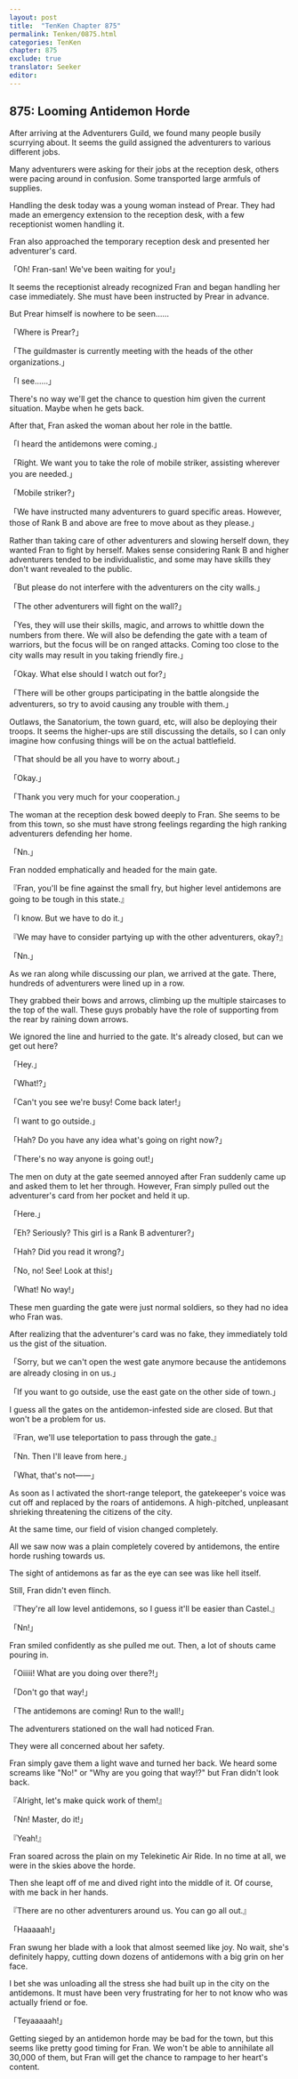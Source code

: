 ```yaml
---
layout: post
title:  "TenKen Chapter 875"
permalink: Tenken/0875.html
categories: TenKen
chapter: 875
exclude: true
translator: Seeker
editor: 
---
```

<h2>875: Looming Antidemon Horde</h2>

 After arriving at the Adventurers Guild, we found many people busily scurrying about. It seems the guild assigned the adventurers to various different jobs.

 Many adventurers were asking for their jobs at the reception desk, others were pacing around in confusion. Some transported large armfuls of supplies.

 Handling the desk today was a young woman instead of Prear. They had made an emergency extension to the reception desk, with a few receptionist women handling it.

 Fran also approached the temporary reception desk and presented her adventurer's card.

「Oh! Fran-san! We've been waiting for you!」

 It seems the receptionist already recognized Fran and began handling her case immediately. She must have been instructed by Prear in advance.

 But Prear himself is nowhere to be seen……

「Where is Prear?」

「The guildmaster is currently meeting with the heads of the other organizations.」

「I see……」

 There's no way we'll get the chance to question him given the current situation. Maybe when he gets back.

 After that, Fran asked the woman about her role in the battle.

「I heard the antidemons were coming.」

「Right. We want you to take the role of mobile striker, assisting wherever you are needed.」

「Mobile striker?」

「We have instructed many adventurers to guard specific areas. However, those of Rank B and above are free to move about as they please.」

 Rather than taking care of other adventurers and slowing herself down, they wanted Fran to fight by herself. Makes sense considering Rank B and higher adventurers tended to be individualistic, and some may have skills they don't want revealed to the public.

「But please do not interfere with the adventurers on the city walls.」

「The other adventurers will fight on the wall?」

「Yes, they will use their skills, magic, and arrows to whittle down the numbers from there. We will also be defending the gate with a team of warriors, but the focus will be on ranged attacks. Coming too close to the city walls may result in you taking friendly fire.」

「Okay. What else should I watch out for?」

「There will be other groups participating in the battle alongside the adventurers, so try to avoid causing any trouble with them.」

 Outlaws, the Sanatorium, the town guard, etc, will also be deploying their troops. It seems the higher-ups are still discussing the details, so I can only imagine how confusing things will be on the actual battlefield.

「That should be all you have to worry about.」

「Okay.」

「Thank you very much for your cooperation.」

 The woman at the reception desk bowed deeply to Fran. She seems to be from this town, so she must have strong feelings regarding the high ranking adventurers defending her home.

「Nn.」

 Fran nodded emphatically and headed for the main gate.

『Fran, you'll be fine against the small fry, but higher level antidemons are going to be tough in this state.』

「I know. But we have to do it.」

『We may have to consider partying up with the other adventurers, okay?』

「Nn.」

 As we ran along while discussing our plan, we arrived at the gate. There, hundreds of adventurers were lined up in a row.

 They grabbed their bows and arrows, climbing up the multiple staircases to the top of the wall. These guys probably have the role of supporting from the rear by raining down arrows.

 We ignored the line and hurried to the gate. It's already closed, but can we get out here?

「Hey.」

「What!?」

「Can't you see we're busy! Come back later!」

「I want to go outside.」

「Hah? Do you have any idea what's going on right now?」

「There's no way anyone is going out!」

 The men on duty at the gate seemed annoyed after Fran suddenly came up and asked them to let her through. However, Fran simply pulled out the adventurer's card from her pocket and held it up.

「Here.」

「Eh? Seriously? This girl is a Rank B adventurer?」

「Hah? Did you read it wrong?」

「No, no! See! Look at this!」

「What! No way!」

 These men guarding the gate were just normal soldiers, so they had no idea who Fran was.

 After realizing that the adventurer's card was no fake, they immediately told us the gist of the situation.

「Sorry, but we can't open the west gate anymore because the antidemons are already closing in on us.」

「If you want to go outside, use the east gate on the other side of town.」

 I guess all the gates on the antidemon-infested side are closed. But that won't be a problem for us.

『Fran, we'll use teleportation to pass through the gate.』

「Nn. Then I'll leave from here.」

「What, that's not――」

 As soon as I activated the short-range teleport, the gatekeeper's voice was cut off and replaced by the roars of antidemons. A high-pitched, unpleasant shrieking threatening the citizens of the city.

 At the same time, our field of vision changed completely.

 All we saw now was a plain completely covered by antidemons, the entire horde rushing towards us.

 The sight of antidemons as far as the eye can see was like hell itself.

 Still, Fran didn't even flinch.

『They're all low level antidemons, so I guess it'll be easier than Castel.』

「Nn!」

 Fran smiled confidently as she pulled me out. Then, a lot of shouts came pouring in.

「Oiiiii! What are you doing over there?!」

「Don't go that way!」

「The antidemons are coming! Run to the wall!」

 The adventurers stationed on the wall had noticed Fran.

 They were all concerned about her safety.

 Fran simply gave them a light wave and turned her back. We heard some screams like "No!" or "Why are you going that way!?" but Fran didn't look back.

『Alright, let's make quick work of them!』

「Nn! Master, do it!」

『Yeah!』

 Fran soared across the plain on my Telekinetic Air Ride. In no time at all, we were in the skies above the horde.

 Then she leapt off of me and dived right into the middle of it. Of course, with me back in her hands.

『There are no other adventurers around us. You can go all out.』

「Haaaaah!」

 Fran swung her blade with a look that almost seemed like joy. No wait, she's definitely happy, cutting down dozens of antidemons with a big grin on her face.

 I bet she was unloading all the stress she had built up in the city on the antidemons. It must have been very frustrating for her to not know who was actually friend or foe.

「Teyaaaaah!」

 Getting sieged by an antidemon horde may be bad for the town, but this seems like pretty good timing for Fran. We won't be able to annihilate all 30,000 of them, but Fran will get the chance to rampage to her heart's content.



